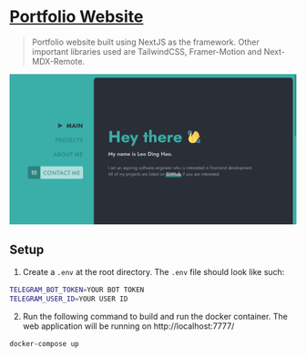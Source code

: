 # [Portfolio Website](https://leodh.dev)

> Portfolio website built using NextJS as the framework. Other important
> libraries used are TailwindCSS, Framer-Motion and Next-MDX-Remote.

![Screenshot](./public/thumbnails/portfolio.png)

## Setup

1. Create a `.env` at the root directory. The `.env` file should look like such:

```sh
TELEGRAM_BOT_TOKEN=YOUR BOT TOKEN
TELEGRAM_USER_ID=YOUR USER ID
```

2. Run the following command to build and run the docker container. The web application will be running on http://localhost:7777/

```sh
docker-compose up
```
